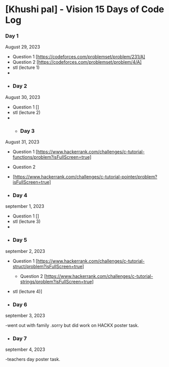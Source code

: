 # [Khushi pal] - Vision 15 Days of Code Log

### Day 1

August 29, 2023

- Question 1
  [https://codeforces.com/problemset/problem/231/A]
- Question 2
  [https://codeforces.com/problemset/problem/4/A]
- stl (lecture 1)
- 
- ### Day 2

August 30, 2023

- Question 1
  []
- stl (lecture 2)
- - ### Day 3

August 31, 2023

- Question 1
  [https://www.hackerrank.com/challenges/c-tutorial-functions/problem?isFullScreen=true]
- Question 2
-  [https://www.hackerrank.com/challenges/c-tutorial-pointer/problem?isFullScreen=true]

-    ### Day 4
  september 1, 2023

- Question 1
  []
- stl (lecture 3)
- 
-  ### Day 5
september 2, 2023

- Question 1
  [https://www.hackerrank.com/challenges/c-tutorial-struct/problem?isFullScreen=true]
  - Question 2
  [https://www.hackerrank.com/challenges/c-tutorial-strings/problem?isFullScreen=true]
- stl (lecture 4)]
  
-  ### Day 6
september 3, 2023

-went out with family .sorry but did work on HACKX poster task.

-  ### Day 7
september 4, 2023

-teachers day poster task.
 

  
